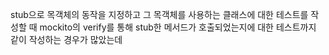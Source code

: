 
stub으로 목객체의 동작을 지정하고 그 목객체를 사용하는 클래스에 대한 테스트를 작성할 때 mockito의 verify를 통해 stub한 메서드가 호출되었는지에 대한 테스트까지 같이 작성하는 경우가 많았는데

